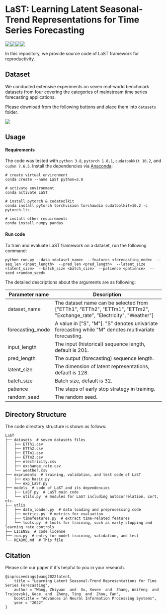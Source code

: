 # LaST: Learning Latent Seasonal-Trend Representations for Time Series Forecasting

![](https://img.shields.io/badge/python-3.8.12-green)![](https://img.shields.io/badge/pytorch-1.8.1-green)![](https://img.shields.io/badge/cudatoolkit-10.2-green)![](https://img.shields.io/badge/cudnn-7.6.5-green)

In this repository, we provide source code of LaST framework for reproductivity.

## Dataset

We conducted extensive experiments on seven real-world benchmark datasets from four covering the categories of mainstream time series forecasting applications.  

Please download from the following buttons and place them into `datasets` folder.

[![](https://img.shields.io/badge/Download-Dataset-%234285F4?logo=GoogleDrive&labelColor=lightgrey)](https://drive.google.com/drive/folders/13Ae_qDDxTQDroHCKUIG4xp3Sfi6yuhjX?usp=sharing)



## Usage

#### Requirements

The code was tested with `python 3.8`, `pytorch 1.8.1`, `cudatookkit 10.2`, and `cudnn 7.6.5`. Install the dependencies via [Anaconda](https://www.anaconda.com/):

```shell
# create virtual environment
conda create --name LaST python=3.8

# activate environment
conda activate LaST

# install pytorch & cudatoolkit
conda install pytorch torchvision torchaudio cudatoolkit=10.2 -c pytorch-lts

# install other requirements
conda install numpy pandas
```



#### Run code

To train and evaluate LaST framework on a dataset, run the following command:

```shell
python run.py --data <dataset_name>  --features <forecasting_mode>  --seq_len <input_length>  --pred_len <pred_length>  --latent_size <latent_size>  --batch_size <batch_size>  --patience <patience>  --seed <random_seed>
```

The detailed descriptions about the arguments are as following:

| Parameter name   | Description                                                  |
| ---------------- | ------------------------------------------------------------ |
| dataset_name     | The dataset name can be selected from ["ETTh1", "ETTh2", "ETTm1", "ETTm2", "Exchange_rate", "Electricity", "Weather"] |
| forecasting_mode | A value in ["S", "M"]. "S" denotes univariate forecasting while "M" denotes multivariate forecasting. |
| input_length     | The input (historical) sequence length, default is 201.      |
| pred_length      | The output (forecasting) sequence length.                    |
| latent_size      | The dimension of latent representations, default is 128.     |
| batch_size       | Batch size, default is 32.                                   |
| patience         | The steps of early stop strategy in training.                |
| random_seed      | The random seed.                                             |



## Directory Structure

The code directory structure is shown as follows:
```shell
LaST
├── datasets  # seven datasets files
│   ├── ETTh1.csv
│   ├── ETTh2.csv
│   ├── ETTm1.csv
│   ├── ETTm2.csv
│   ├── electricity.csv
│   ├── exchange_rate.csv
│   └── weather.csv
├── expriments  # training, validation, and test code of LaST
│   ├── exp_basic.py
│   └── exp_LaST.py
├── models  # code of LaST and its dependencies
│   ├── LaST.py  # LaST main code
│   └── utils.py  # modules for LaST including autocorrelation, cort, etc.
├── utlis
│   ├── data_loader.py  # data loading and preprocessing code
│   ├── metrics.py  # metrics for evaluation
│   ├── timefeatures.py  # extract time-related features
│   └── tools.py  # tools for training, such as early stopping and learning rate controls 
├── LICENSE  # code license
├── run.py  # entry for model training, validation, and test 
└── README.md  # This file
```

## Citation
Please cite our paper if it's helpful to you in your research.

```
@inproceedings{wang2022latent,
    title = "Learning Latent Seasonal-Trend Representations for Time Series Forecasting",
    author = "Wang, Zhiyuan  and  Xu, Xovee  and  Zhang, Weifeng  and  Trajcevski, Goce  and  Zhong, Ting  and  Zhou, Fan",
    booktitle = "Advances in Neural Information Processing Systems",
    year = "2022"
}
```
